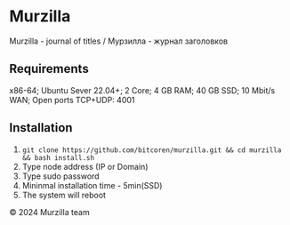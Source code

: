 # Murzilla

Murzilla - journal of titles / Мурзилла - журнал заголовков

## Requirements

x86-64; Ubuntu Sever 22.04+; 2 Core; 4 GB RAM; 40 GB SSD; 10 Mbit/s WAN; Open ports TCP+UDP: 4001

## Installation

1. `git clone https://github.com/bitcoren/murzilla.git && cd murzilla && bash install.sh`
2. Type node address (IP or Domain)
3. Type sudo password
4. Mininmal installation time - 5min(SSD)
5. The system will reboot

© 2024 Murzilla team
